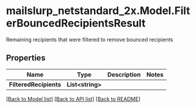 # mailslurp_netstandard_2x.Model.FilterBouncedRecipientsResult
Remaining recipients that were filtered to remove bounced recipients

## Properties

Name | Type | Description | Notes
------------ | ------------- | ------------- | -------------
**FilteredRecipients** | **List&lt;string&gt;** |  | 

[[Back to Model list]](../README#documentation-for-models) [[Back to API list]](../README#documentation-for-api-endpoints) [[Back to README]](../README)

